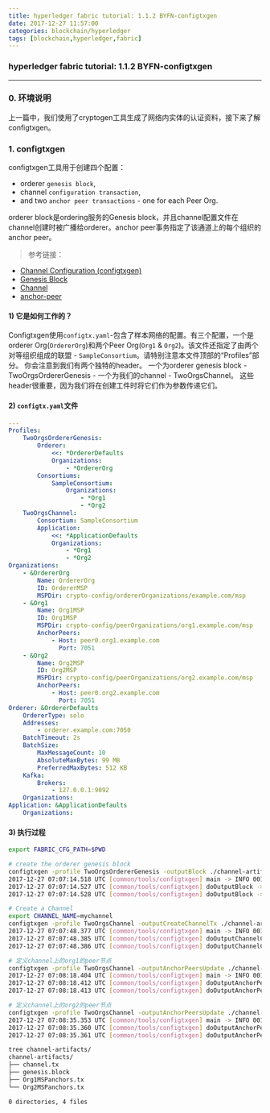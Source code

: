 ```yaml
---
title: hyperledger fabric tutorial: 1.1.2 BYFN-configtxgen
date: 2017-12-27 11:57:00
categories: blockchain/hyperledger
tags: [blockchain,hyperledger,fabric]
---
```

### hyperledger fabric tutorial: 1.1.2 BYFN-configtxgen

---

### 0. 环境说明
上一篇中，我们使用了cryptogen工具生成了网络内实体的认证资料，接下来了解configtxgen。

### 1. configtxgen
configtxgen工具用于创建四个配置：
- orderer `genesis block`,
- channel `configuration transaction`,
- and two `anchor peer transactions` - one for each Peer Org.

orderer block是ordering服务的Genesis block，并且channel配置文件在channel创建时被广播给orderer。anchor peer事务指定了该通道上的每个组织的anchor peer。
> 参考链接：
- [Channel Configuration (configtxgen)](https://hyperledger-fabric.readthedocs.io/en/latest/configtxgen.html)
- [Genesis Block](https://hyperledger-fabric.readthedocs.io/en/latest/glossary.html#genesis-block)
- [Channel](https://hyperledger-fabric.readthedocs.io/en/latest/glossary.html#channel)
- [anchor-peer](https://hyperledger-fabric.readthedocs.io/en/latest/glossary.html#anchor-peer)

#### 1) 它是如何工作的？
Configtxgen使用`configtx.yaml`-包含了样本网络的配置。有三个配置，一个是orderer Org(`OrdererOrg`)和两个Peer Org(`Org1` & `Org2`)。该文件还指定了由两个对等组织组成的联盟 - `SampleConsortium`。请特别注意本文件顶部的“Profiles”部分。 你会注意到我们有两个独特的header。 一个为orderer genesis block - TwoOrgsOrdererGenesis - 一个为我们的channel - TwoOrgsChannel。 这些header很重要，因为我们将在创建工件时将它们作为参数传递它们。

#### 2) `configtx.yaml`文件
``` yaml
---
Profiles:
    TwoOrgsOrdererGenesis:
        Orderer:
            <<: *OrdererDefaults
            Organizations:
                - *OrdererOrg
        Consortiums:
            SampleConsortium:
                Organizations:
                    - *Org1
                    - *Org2
    TwoOrgsChannel:
        Consortium: SampleConsortium
        Application:
            <<: *ApplicationDefaults
            Organizations:
                - *Org1
                - *Org2
Organizations:
    - &OrdererOrg
        Name: OrdererOrg
        ID: OrdererMSP
        MSPDir: crypto-config/ordererOrganizations/example.com/msp
    - &Org1
        Name: Org1MSP
        ID: Org1MSP
        MSPDir: crypto-config/peerOrganizations/org1.example.com/msp
        AnchorPeers:
            - Host: peer0.org1.example.com
              Port: 7051
    - &Org2
        Name: Org2MSP
        ID: Org2MSP
        MSPDir: crypto-config/peerOrganizations/org2.example.com/msp
        AnchorPeers:
            - Host: peer0.org2.example.com
              Port: 7051
Orderer: &OrdererDefaults
    OrdererType: solo
    Addresses:
        - orderer.example.com:7050
    BatchTimeout: 2s
    BatchSize:
        MaxMessageCount: 10
        AbsoluteMaxBytes: 99 MB
        PreferredMaxBytes: 512 KB
    Kafka:
        Brokers:
            - 127.0.0.1:9092
    Organizations:
Application: &ApplicationDefaults
    Organizations:
```

#### 3) 执行过程
``` bash
export FABRIC_CFG_PATH=$PWD

# create the orderer genesis block
configtxgen -profile TwoOrgsOrdererGenesis -outputBlock ./channel-artifacts/genesis.block
2017-12-27 07:07:14.518 UTC [common/tools/configtxgen] main -> INFO 001 Loading configuration
2017-12-27 07:07:14.527 UTC [common/tools/configtxgen] doOutputBlock -> INFO 002 Generating genesis block
2017-12-27 07:07:14.528 UTC [common/tools/configtxgen] doOutputBlock -> INFO 003 Writing genesis block

# Create a Channel
export CHANNEL_NAME=mychannel
configtxgen -profile TwoOrgsChannel -outputCreateChannelTx ./channel-artifacts/channel.tx -channelID $CHANNEL_NAME
2017-12-27 07:07:48.377 UTC [common/tools/configtxgen] main -> INFO 001 Loading configuration
2017-12-27 07:07:48.385 UTC [common/tools/configtxgen] doOutputChannelCreateTx -> INFO 002 Generating new channel configtx
2017-12-27 07:07:48.386 UTC [common/tools/configtxgen] doOutputChannelCreateTx -> INFO 003 Writing new channel tx

# 定义channel上的org1的peer节点
configtxgen -profile TwoOrgsChannel -outputAnchorPeersUpdate ./channel-artifacts/Org1MSPanchors.tx -channelID $CHANNEL_NAME -asOrg Org1MSP
2017-12-27 07:08:18.404 UTC [common/tools/configtxgen] main -> INFO 001 Loading configuration
2017-12-27 07:08:18.412 UTC [common/tools/configtxgen] doOutputAnchorPeersUpdate -> INFO 002 Generating anchor peer update
2017-12-27 07:08:18.413 UTC [common/tools/configtxgen] doOutputAnchorPeersUpdate -> INFO 003 Writing anchor peer update

# 定义channel上的org2的peer节点
configtxgen -profile TwoOrgsChannel -outputAnchorPeersUpdate ./channel-artifacts/Org2MSPanchors.tx -channelID $CHANNEL_NAME -asOrg Org2MSP
2017-12-27 07:08:35.353 UTC [common/tools/configtxgen] main -> INFO 001 Loading configuration
2017-12-27 07:08:35.360 UTC [common/tools/configtxgen] doOutputAnchorPeersUpdate -> INFO 002 Generating anchor peer update
2017-12-27 07:08:35.361 UTC [common/tools/configtxgen] doOutputAnchorPeersUpdate -> INFO 003 Writing anchor peer update

tree channel-artifacts/
channel-artifacts/
├── channel.tx
├── genesis.block
├── Org1MSPanchors.tx
└── Org2MSPanchors.tx

0 directories, 4 files
```
